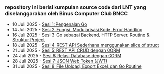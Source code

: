 ### repository ini berisi kumpulan source code dari LNT yang diselanggarakan oleh Binus Computer Club BNCC

- 10 Juli 2025 - [Sesi 1: Pengenalan Go](https://github.com/syaifuladala/lnt-bncc-2025/tree/main/Day1)
- 14 Juli 2025 - [Sesi 2: Fungsi, Modularisasi Kode, Error Handling](https://github.com/syaifuladala/lnt-bncc-2025/tree/main/Day2)
- 16 Juli 2025 - [Sesi 3: Go sebagai Backend, HTTP Server, Routing & Struktur Project](https://github.com/syaifuladala/lnt-bncc-2025/tree/main/Day3)
- 18 Juli 2025 - [Sesi 4: REST API Sederhana menggunakan slice of struct](https://github.com/syaifuladala/lnt-bncc-2025/tree/main/Day4)
- 21 Juli 2025 - [Sesi 5: REST API CRUD dengan GORM](https://github.com/syaifuladala/lnt-bncc-2025/tree/main/Day5)
- 24 Juli 2025 - [Sesi 6: Relasi Database dengan GORM](https://github.com/syaifuladala/lnt-bncc-2025/tree/main/Day6)
- 28 Juli 2025 - [Sesi 7: JSON Web Token (JWT)](https://github.com/syaifuladala/lnt-bncc-2025/tree/main/Day7)
- 31 Juli 2025 - [Sesi 8: File Upload, Export Excel, dan Go Routine](https://github.com/syaifuladala/lnt-bncc-2025/tree/main/Day8)
